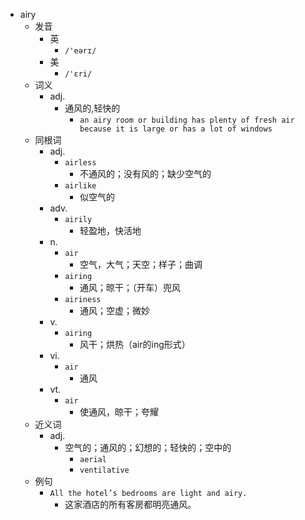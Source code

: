 - airy
  - 发音
    - 英
      - `/'eərɪ/`
    - 美
      - `/'ɛri/`
  - 词义
    - adj.
      - 通风的,轻快的
        - `an airy room or building has plenty of fresh air because it is large or has a lot of windows`
  - 同根词
    - adj.
      - `airless`
        - 不通风的；没有风的；缺少空气的
      - `airlike`
        - 似空气的
    - adv.
      - `airily`
        - 轻盈地，快活地
    - n.
      - `air`
        - 空气，大气；天空；样子；曲调
      - `airing`
        - 通风；晾干；（开车）兜风
      - `airiness`
        - 通风；空虚；微妙
    - v.
      - `airing`
        - 风干；烘热（air的ing形式）
    - vi.
      - `air`
        - 通风
    - vt.
      - `air`
        - 使通风，晾干；夸耀
  - 近义词
    - adj.
      - 空气的；通风的；幻想的；轻快的；空中的
        - `aerial`
        - `ventilative`
  - 例句
    - `All the hotel’s bedrooms are light and airy.`
      - 这家酒店的所有客房都明亮通风。


